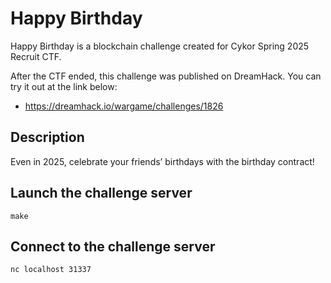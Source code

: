 # Happy Birthday
Happy Birthday is a blockchain challenge created for Cykor Spring 2025 Recruit CTF.

After the CTF ended, this challenge was published on DreamHack. You can try it out at the link below:
- https://dreamhack.io/wargame/challenges/1826

## Description
Even in 2025, celebrate your friends’ birthdays with the birthday contract!

## Launch the challenge server
```
make
```

## Connect to the challenge server
```
nc localhost 31337
```
